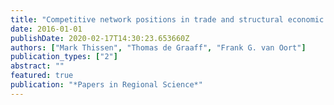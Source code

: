 ```yaml
---
title: "Competitive network positions in trade and structural economic growth: A geographically weighted regression analysis for European regions"
date: 2016-01-01
publishDate: 2020-02-17T14:30:23.653660Z
authors: ["Mark Thissen", "Thomas de Graaff", "Frank G. van Oort"]
publication_types: ["2"]
abstract: ""
featured: true
publication: "*Papers in Regional Science*"
---
```


